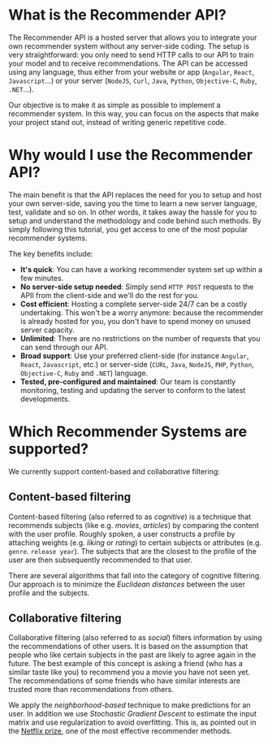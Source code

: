 # What is the Recommender API?

The Recommender API is a hosted server that allows you to integrate your own recommender system without any server-side coding. The setup is very straightforward: you only need to send HTTP calls to our API to train your model and to receive recommendations. The API can be accessed using any language, thus either from your website or app (`Angular`, `React`, `Javascript`...) or your server (`NodeJS`, `Curl`, `Java`, `Python`, `Objective-C`, `Ruby`, `.NET`...).

Our objective is to make it as simple as possible to implement a recommender system. In this way, you can focus on the aspects that make your project stand out, instead of writing generic repetitive code.

# Why would I use the Recommender API?

The main benefit is that the API replaces the need for you to setup and host your own server-side, saving you the time to learn a new server language, test, validate and so on. In other words, it takes away the hassle for you to setup and understand the methodology and code behind such methods. By simply following this tutorial, you get access to one of the most popular recommender systems.

The key benefits include:

- **It's quick**: You can have a working recommender system set up within a few minutes.
- **No server-side setup needed**: Simply send `HTTP POST` requests to the APII from the client-side and we'll do the rest for you.
- **Cost efficient**: Hosting a complete server-side 24/7 can be a costly undertaking. This won't be a worry anymore: because the recommender is already hosted for you, you don't have to spend money on unused server capacity.
- **Unlimited**: There are no restrictions on the number of requests that you can send through our API.
- **Broad support**: Use your preferred client-side (for instance `Angular`, `React`, `Javascript`, etc.) or server-side (`CURL`, `Java`, `NodeJS`, `PHP`, `Python`, `Objective-C`, `Ruby` and `.NET`) language.
- **Tested, pre-configured and maintained**: Our team is constantly monitoring, testing and updating the server to conform to the latest developments.

# Which Recommender Systems are supported?

We currently support content-based and collaborative filtering:

## Content-based filtering

Content-based filtering (also referred to as *cognitive*) is a technique that recommends subjects (like e.g. *movies*, *articles*) by comparing the content with the user profile. Roughly spoken, a user constructs a profile by attaching weights (e.g. *liking* or *rating*) to certain subjects or attributes (e.g. `genre`. `release year`). The subjects that are the closest to the profile of the user are then subsequently recommended to that user.

There are several algorithms that fall into the category of cognitive filtering. Our approach is to minimize the *Euclidean distances* between the user profile and the subjects.

## Collaborative filtering

Collaborative filtering (also referred to as *social*) filters information by using the recommendations of other users. It is based on the assumption that people who like certain subjects in the past are likely to agree again in the future. The best example of this concept is asking a friend (who has a similar taste like you) to recommend you a movie you have not seen yet. The recommendations of some friends who have similar interests are trusted more than recommendations from others.

We apply the *neighborhood-based* technique to make predictions for an user. In addition we use *Stochastic Gradient Descent* to estimate the input matrix and use regularization to avoid overfitting. This is, as pointed out in the [Netflix prize](http://www2.research.att.com/~volinsky/papers/ieeecomputer.pdf), one of the most effective recommender methods.
